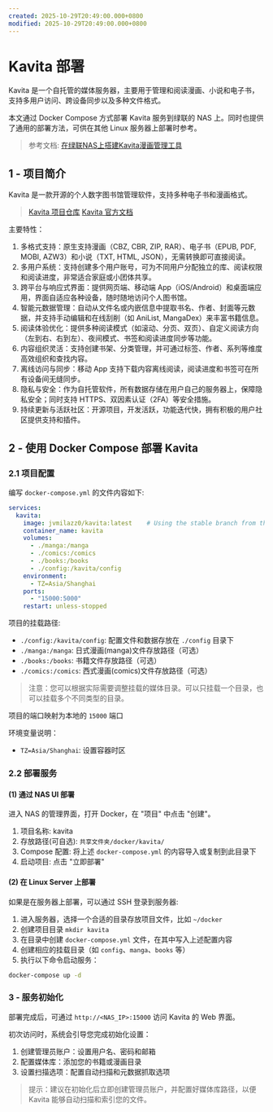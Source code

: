 ```yaml
---
created: 2025-10-29T20:49:00.000+0800
modified: 2025-10-29T20:49:00.000+0800
---
```


# Kavita 部署

Kavita 是一个自托管的媒体服务器，主要用于管理和阅读漫画、小说和电子书，支持多用户访问、跨设备同步以及多种文件格式。

本文通过 Docker Compose 方式部署 Kavita 服务到绿联的 NAS 上。同时也提供了通用的部署方法，可供在其他 Linux 服务器上部署时参考。

> 参考文档: [在绿联NAS上搭建Kavita漫画管理工具](https://support.ugnas.com/knowledgecenter/#/detail/eyJpZCI6MTY3MywidHlwZSI6InRhZzAwMiIsImxhbmd1YWdlIjoiemgtQ04iLCJjbGllbnRUeXBlIjoiUEMiLCJhcnRpY2xlSW5mb0lkIjo1NDcsImFydGljbGVWZXJzaW9uIjoiMS4wIiwicGF0aENvZGUiOiIifQ==)

## 1 - 项目简介

Kavita 是一款开源的个人数字图书馆管理软件，支持多种电子书和漫画格式。

> [Kavita 项目仓库](https://github.com/Kareadita/Kavita)
> [Kavita 官方文档](https://wiki.kavitareader.com/)

主要特性：

1. 多格式支持：原生支持漫画（CBZ, CBR, ZIP, RAR）、电子书（EPUB, PDF, MOBI, AZW3）和小说（TXT, HTML, JSON），无需转换即可直接阅读。
2. 多用户系统：支持创建多个用户账号，可为不同用户分配独立的库、阅读权限和阅读进度，非常适合家庭或小团体共享。
3. 跨平台与响应式界面：提供网页端、移动端 App（iOS/Android）和桌面端应用，界面自适应各种设备，随时随地访问个人图书馆。
4. 智能元数据管理：自动从文件名或内嵌信息中提取书名、作者、封面等元数据，并支持手动编辑和在线刮削（如 AniList, MangaDex）来丰富书籍信息。
5. 阅读体验优化：提供多种阅读模式（如滚动、分页、双页）、自定义阅读方向（左到右、右到左）、夜间模式、书签和阅读进度同步等功能。
6. 内容组织灵活：支持创建书架、分类管理，并可通过标签、作者、系列等维度高效组织和查找内容。
7. 离线访问与同步：移动 App 支持下载内容离线阅读，阅读进度和书签可在所有设备间无缝同步。
8. 隐私与安全：作为自托管软件，所有数据存储在用户自己的服务器上，保障隐私安全；同时支持 HTTPS、双因素认证（2FA）等安全措施。
9. 持续更新与活跃社区：开源项目，开发活跃，功能迭代快，拥有积极的用户社区提供支持和插件。

## 2 - 使用 Docker Compose 部署 Kavita

### 2.1 项目配置

编写 `docker-compose.yml` 的文件内容如下:

```yaml
services:
  kavita:
    image: jvmilazz0/kavita:latest    # Using the stable branch from the official dockerhub repo.
    container_name: kavita
    volumes:
      - ./manga:/manga
      - ./comics:/comics
      - ./books:/books
      - ./config:/kavita/config
    environment:
      - TZ=Asia/Shanghai
    ports:
      - "15000:5000"
    restart: unless-stopped
```

项目的挂载路径:

- `./config:/kavita/config`: 配置文件和数据存放在 `./config` 目录下
- `./manga:/manga`: 日式漫画(manga)文件存放路径（可选）
- `./books:/books`: 书籍文件存放路径（可选）
- `./comics:/comics`: 西式漫画(comics)文件存放路径（可选）

> 注意：您可以根据实际需要调整挂载的媒体目录。可以只挂载一个目录，也可以挂载多个不同类型的目录。

项目的端口映射为本地的 `15000` 端口

环境变量说明：

- `TZ=Asia/Shanghai`: 设置容器时区

### 2.2 部署服务

#### (1) 通过 NAS UI 部署

进入 NAS 的管理界面，打开 Docker，在 "项目" 中点击 "创建"。

1. 项目名称: kavita
2. 存放路径(可自选): `共享文件夹/docker/kavita/`
3. Compose 配置: 将上述 `docker-compose.yml` 的内容导入或复制到此目录下
4. 启动项目: 点击 "立即部署"

#### (2) 在 Linux Server 上部署

如果是在服务器上部署，可以通过 SSH 登录到服务器:

1. 进入服务器，选择一个合适的目录存放项目文件，比如 `~/docker`
2. 创建项目目录 `mkdir kavita`
3. 在目录中创建 `docker-compose.yml` 文件，在其中写入上述配置内容
4. 创建相应的挂载目录（如 `config`、`manga`、`books` 等）
5. 执行以下命令启动服务：

```bash
docker-compose up -d
```

### 3 - 服务初始化

部署完成后，可通过 `http://<NAS_IP>:15000` 访问 Kavita 的 Web 界面。

初次访问时，系统会引导您完成初始化设置：

1. 创建管理员账户：设置用户名、密码和邮箱
2. 配置媒体库：添加您的书籍或漫画目录
3. 设置扫描选项：配置自动扫描和元数据抓取选项

> 提示：建议在初始化后立即创建管理员账户，并配置好媒体库路径，以便 Kavita 能够自动扫描和索引您的文件。
